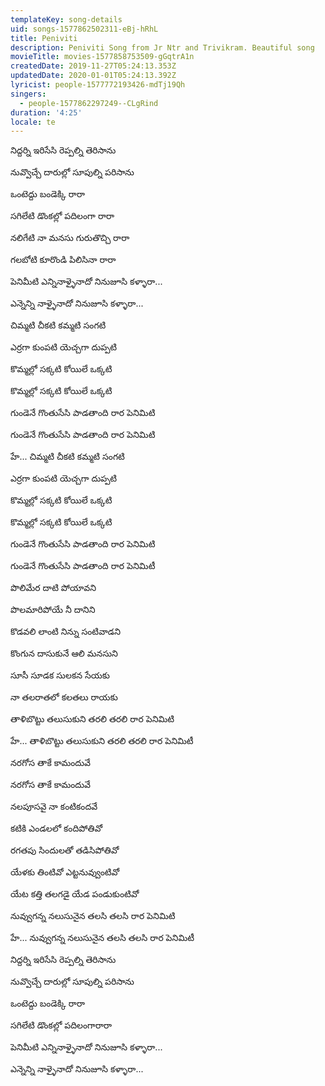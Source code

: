 ```yaml
---
templateKey: song-details
uid: songs-1577862502311-eBj-hRhL
title: Peniviti
description: Peniviti Song from Jr Ntr and Trivikram. Beautiful song
movieTitle: movies-1577858753509-gGqtrA1n
createdDate: 2019-11-27T05:24:13.353Z
updatedDate: 2020-01-01T05:24:13.392Z
lyricist: people-1577772193426-mdTj19Qh
singers:
  - people-1577862297249--CLgRind
duration: '4:25'
locale: te
---
```

నిద్దర్ని ఇరిసేసి రెప్పల్ని తెరిసాను

నువ్వొచ్చే దారుల్లో సూపుల్ని పరిసాను

ఒంటెద్దు బండెక్కి రారా

సగిలేటి డొంకల్లో పదిలంగా రారా

నలిగేటి నా మనసు గురుతొచ్చి రారా

గలబోటి కూరొండి పిలిసినా రారా

పెనిమీటి ఎన్నినాళ్ళైనాదో నినుజూసి కళ్ళారా...

ఎన్నెన్ని నాళ్ళైనాదో నినుజూసి కళ్ళారా...

చిమ్మటి చీకటి కమ్మటి సంగటి

ఎర్రగా కుంపటి యెచ్చగా దుప్పటి

కొమ్మల్లో సక్కటి కోయిలే ఒక్కటి

కొమ్మల్లో సక్కటి కోయిలే ఒక్కటి

గుండెనే గొంతుసేసి పాడతాంది రార పెనిమిటి

గుండెనే గొంతుసేసి పాడతాంది రార పెనిమిటి

హే... చిమ్మటి చీకటి కమ్మటి సంగటి

ఎర్రగా కుంపటి యెచ్చగా దుప్పటి

కొమ్మల్లో సక్కటి కోయిలే ఒక్కటి

కొమ్మల్లో సక్కటి కోయిలే ఒక్కటి

గుండెనే గొంతుసేసి పాడతాంది రార పెనిమిటి

గుండెనే గొంతుసేసి పాడతాంది రార పెనిమిటీ

పొలిమేర దాటి పోయావని

పొలమారిపోయే నీ దానిని

కొడవలి లాంటి నిన్ను సంటివాడని

కొంగున దాసుకునే ఆలి మనసుని

సూసీ సూడక సులకన సేయకు

నా తలరాతలో కలతలు రాయకు

తాళిబొట్టు తలుసుకుని తరలి తరలి రార పెనిమిటి

హే... తాళిబొట్టు తలుసుకుని తరలి తరలి రార పెనిమిటీ

నరగోస తాకే కామందువే

నరగోస తాకే కామందువే

నలపూసవై నా కంటికందవే

కటికి ఎండలలో కందిపోతివో

రగతపు సిందులతో తడిసిపోతివో

యేళకు తింటివో ఎట్టనువ్వుంటివో

యేట కత్తి తలగడై యేడ పండుకుంటివో

నువ్వుగన్న నలుసునైన తలసి తలసి రార పెనిమిటి

హే... నువ్వుగన్న నలుసునైన తలసి తలసి రార పెనిమిటీ

నిద్దర్ని ఇరిసేసి రెప్పల్ని తెరిసాను

నువ్వొచ్చే దారుల్లో సూపుల్ని పరిసాను

ఒంటెద్దు బండెక్కి రారా

సగిలేటి డొంకల్లో పదిలంగారారా

పెనిమీటి ఎన్నినాళ్ళైనాదో నినుజూసి కళ్ళారా...

ఎన్నెన్ని నాళ్ళైనాదో నినుజూసి కళ్ళారా...


